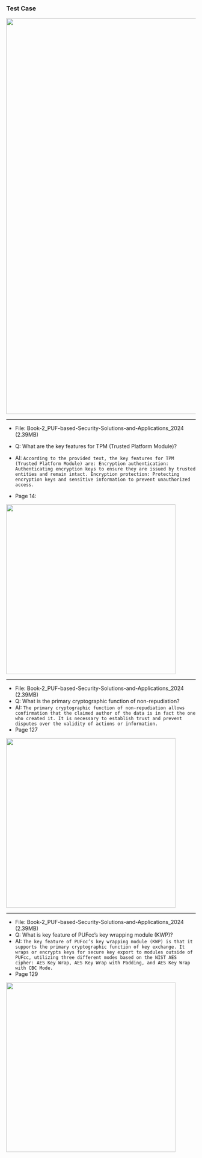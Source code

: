 ### Test Case

<img src="https://github.com/user-attachments/assets/b92d205b-c120-46a9-a30b-b7f44083648d" width=1050>

---
* File: Book-2_PUF-based-Security-Solutions-and-Applications_2024 (2.39MB)
* Q: What are the key features for TPM (Trusted Platform Module)?
* AI: ```According to the provided text, the key features for TPM (Trusted Platform Module) are:
Encryption authentication: Authenticating encryption keys to ensure they are issued by trusted entities and remain intact.
Encryption protection: Protecting encryption keys and sensitive information to prevent unauthorized access.```

* Page 14:
<img src="https://github.com/user-attachments/assets/d54ecb84-6351-478a-b3b5-0b8b7a4cb4b9" width=450>

---
* File: Book-2_PUF-based-Security-Solutions-and-Applications_2024 (2.39MB)
* Q: What is the primary cryptographic function of non-repudiation?
* AI: ```The primary cryptographic function of non-repudiation allows confirmation that the claimed author of the data is in fact the one who created it. It is necessary to establish trust and prevent disputes over the validity of actions or information.```
* Page 127

<img src="https://github.com/user-attachments/assets/c6df5a64-7549-4903-bc15-6693024fccf8" width=450>

---
* File: Book-2_PUF-based-Security-Solutions-and-Applications_2024 (2.39MB)
* Q: What is key feature of PUFcc’s key wrapping module (KWP)?
* AI: ```The key feature of PUFcc’s key wrapping module (KWP) is that it supports the primary cryptographic function of key exchange. It wraps or encrypts keys for secure key export to modules outside of PUFcc, utilizing three different modes based on the NIST AES cipher: AES Key Wrap, AES Key Wrap with Padding, and AES Key Wrap with CBC Mode.```
* Page 129

<img src="https://github.com/user-attachments/assets/4a5418e3-131f-4a0d-9ef8-c994cd3bf715" width=450>
